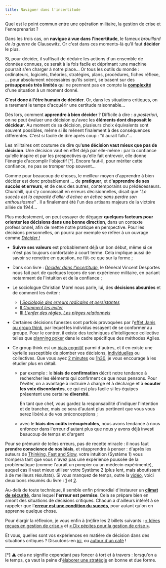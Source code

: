 ```yaml
---
title: Naviguer dans l'incertitude
---
```


Quel est le point commun entre une opération militaire, la gestion de crise et l'enreprenariat ? 

Dans les trois cas, on **navigue à vue dans l'incertitude**, le fameux _brouillard de la guerre_ de Clausewitz. Or c'est dans ces moments-là qu'il faut  **décider** le plus. 

Si, pour décider, il suffisait de déduire les actions d'un ensemble de données connues, ce serait à la fois facile et déprimant :une machine pourrait s'en charger à notre place... Or tous les outils du monde : ordinateurs, logiciels, théories, stratégies, plans, procédures, fiches réflexe, ... pour absolument nécessaires qu'ils soient, se basent sur des **présupposés très limités** qui ne prennent pas en compte la [**complexité**](https://www.youtube.com/watch?v=6UT57Jm371w) d'une situation à un moment donné. 

**C'est donc à l'être humain de décider**. Or, dans les situations critiques, on a rarement le temps d'acquérir une certitude raisonnable... 

Dès lors, comment **apprendre à bien décider** ? Difficile à dire : _a posteriori_, on ne peut évaluer une décision qu'avec les **éléments dont disposait le décideur**. Au moment de sa décision, plusieurs choix équivalents sont souvent possibles, même si ils mènent finalement à des conséquences différentes. C'est si facile de dire après coup : "il aurait fallu"...

Les militaires ont coutume de dire qu'**une décision vaut mieux que pas de décision**. Une décision vaut en effet déjà par elle-même : par la confiance qu'elle inspire et par les prespectives qu'elle fait entrevoir, elle donne l'énergie d'accomplir l'objectif [*]. Encore faut-il, pour mériter cette confiance, ne pas se tromper trop souvent...

Comme pour beaucoup de choses, le meilleur moyen d'apprendre à bien décider est donc probablement ... de **pratiquer**, et d'**apprendre de ses succès et erreurs**, et de ceux des autres, contemporains ou prédécesseurs. Churchill, qui s'y connaissait en erreurs décisionnelles, disait que "_Le succès est la capacité d'aller d'échec en échec sans perdre son enthousiasme_" . Il a finalement été l'un des artisans majeurs de la victoire alliée de 1944...

Plus modestement, on peut essayer de dégager **quelques facteurs pour orienter les décisions dans une bonne direction**, dans un contexte professionnel, afin de mettre notre pratique en perspective. Pour les décisions personnelles, on pourra par exemple se réféer à un ouvrage comme [_Décider !_](https://www.editionsjesuites.com/fr/livre-decider--622.html)

- **Suivre ses valeurs** est probablement déjà un bon début, même si ce n'est pas toujours confortable à court terme. Cela implique aussi de savoir se remettre en question, ne fût-ce que sur la forme ;
- Dans son livre : [_Décider dans l'incertitude_](https://www.agoravox.fr/culture-loisirs/extraits-d-ouvrages/article/decider-dans-l-incertitude-par-37347), le Général Vincent Desportes nous fait part de quelques leçons de son expérience militaire, en parlant notamment de l'intuition et de la confiance ;
- Le sociologue Christian Morel nous parle, lui, des **décisions absurdes** et de comment les éviter :
    - [I _Sociologie des erreurs radicales et persistantes_](http://www.gallimard.fr/Catalogue/GALLIMARD/Folio/Folio-essais/Les-decisions-absurdes-I-II)
    - [II _Comment les éviter_](http://www.gallimard.fr/Catalogue/GALLIMARD/Folio/Folio-essais/Les-decisions-absurdes-I-II) 
    - [III _L’enfer des règles. Les pièges relationnels_](https://journals.openedition.org/lectures/25188)

- Certaines décisions funestes sont parfois provoquées par l'[effet Janis ou group think](https://fr.wikipedia.org/wiki/Pens%C3%A9e_de_groupe), par lequel les individus essayent de se conformer au groupe. Pour le contrer, il existe des techniques d'intelligence collective telles que [planning poker](https://fr.wikipedia.org/wiki/Planning_poker) dans le cadre spécifique des méthodes Agiles. 


- Ce group think est un [biais cognitif](https://fr.wikipedia.org/wiki/Biais_cognitif) parmi d'autres, et il en existe une kyrielle susceptible de plomber vos décisions, [individuelles](https://www.eyrolles.com/Loisirs/Livre/petite-philosophie-de-nos-erreurs-quotidiennes-9782212552416/) ou collectives. Que vous ayez [2 minutes](https://www.youtube.com/watch?v=FxaV_Fi-GkY) ou [1h30](https://www.youtube.com/watch?v=Et8W0skDF6E), je vous encourage à les étudier plus en détail.
  
   -  par exemple : le **biais de confirmation** décrit notre tendance à rechercher les éléments qui confirment ce que nous pensons. Pour l'éviter, on a avantage à instruire à charge et à décharge et à **écouter les voix discordantes**, ce qui est plus facile si les équipes présentent une certaine **diversité**. 
   
       En tant que chef, vous gardez la responsabilité d'indiquer l'intention et de trancher, mais ce sera d'autant plus pertinent que vous vous serez libéré.e de vos préconceptions ;
       
     - avec le **biais des coûts irrécupérables**, nous avons tendance à nous enfoncer dans l'erreur d'autant plus que nous y avons déjà investi beaucoup de temps et d'argent

Pour se prémunir de telles erreurs, pas de recette miracle : il nous faut **prendre conscience de nos biais**, et  réapprendre à penser : d'après les auteurs de [Thinking,  Fast and Slow](https://en.wikipedia.org/wiki/Thinking,_Fast_and_Slow), votre intuition (Système 1) vous trompera tant que vous n'avez pas une expérience poussée de la problématique (comme l'aurait un pompier ou un médecin expérimenté), auquel cas il vaut mieux utiliser votre Système 2 (plus lent, mais aboutissant à de meilleurs résultats). Si vous manquez de temps, outre la [vidéo](https://www.youtube.com/watch?v=Et8W0skDF6E), voici deux bons résumés du livre : [1](https://medium.com/leadership-motivation-and-impact/what-i-learned-from-thinking-fast-and-slow-a4a47cf8b5d5) et [2](
https://www.cia.gov/library/center-for-the-study-of-intelligence/csi-publications/csi-studies/studies/vol.-56-no.-2/thinking-fast-and-slow.html).

Au-delà de toute technique, il semble enfin primordial d'instaurer un [**climat de sécurité**](https://www.imd.org/research-knowledge/books/care-to-dare/), dans lequel **l'erreur est permise**. Cela se prépare bien en amont des situations de décisions critiques. Chacun a d'ailleurs intérêt à se rappeler que l'[**erreur est une condition du succès**](https://www.youtube.com/watch?v=4KFpG6coE9o), pour autant qu'on en apprenne quelque chose.

Pour élargir la réflexion, je vous enfin à (re)lire les 2 billets suivants : [« Idées reçues en gestion de crise »](https://blog.my-poppy.eu/IMDR/) et [« Dix pépites pour la gestion de crise »](https://blog.my-poppy.eu/dix-pepites/). 

Et vous, quelles sont vos expériences en matière de décision dans des situations critiques ? Discutons-en [ici](https://hackmd.io/aLpKBeUJR46OYT4WyMXzsg?edit), ou [autour d'un café](mailto://christophe@my-poppy.eu) !

---------------------------

[*] ⚠️ cela ne signifie cependant pas foncer à tort et à travers : lorsqu'on a le temps, ça vaut la peine d'[élaborer une stratégie](http://goodbadstrategy.com/) en bonne et due forme.
